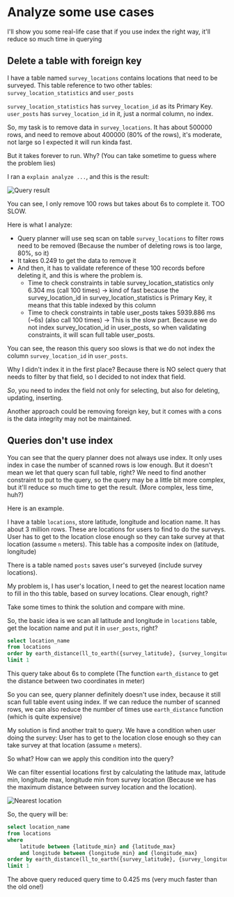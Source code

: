 # Analyze some use cases

I'll show you some real-life case that if you use index the right way, it'll reduce so much time in querying

## Delete a table with foreign key

I have a table named `survey_locations` contains locations that need to be surveyed. This table reference to two other tables: `survey_location_statistics` and `user_posts`

`survey_location_statistics` has `survey_location_id` as its Primary Key.
`user_posts` has `survey_location_id` in it, just a normal column, no index.

So, my task is to remove data in `survey_locations`. It has about 500000 rows, and need to remove about 400000 (80% of the rows), it's moderate, not large so I expected it will run kinda fast.

But it takes forever to run. Why? (You can take sometime to guess where the problem lies)

I ran a `explain analyze ...`, and this is the result:

![Query result](https://depresseddeveloper.cloud/media/images/sharing/indx_usecases_delete_data.png)

You can see, I only remove 100 rows but takes about 6s to complete it. TOO SLOW.

Here is what I analyze:
- Query planner will use seq scan on table `survey_locations` to filter rows need to be removed (Because the number of deleting rows is too large, 80%, so it)
- It takes 0.249 to get the data to remove it
- And then, it has to validate reference of these 100 records before deleting it, and this is where the problem is.
  - Time to check constraints in table survey_location_statistics only 6.304 ms (call 100 times) -> kind of fast because the survey_location_id in survey_location_statistics is Primary Key, it means that this table indexed by this column
  - Time to check constraints in table user_posts takes 5939.886 ms (~6s) (also call 100 times) -> This is the slow part. Because we do not index survey_location_id in user_posts, so when validating constraints, it will scan full table user_posts.

You can see, the reason this query soo slows is that we do not index the column `survey_location_id` in `user_posts`.

Why I didn't index it in the first place? Because there is NO select query that needs to filter by that field, so I decided to not index that field.

*So*, you need to index the field not only for selecting, but also for deleting, updating, inserting.

Another approach could be removing foreign key, but it comes with a cons is the data integrity may not be maintained.

## Queries don't use index 

You can see that the query planner does not always use index. It only uses index in case the number of scanned rows is low enough. But it doesn't mean we let that query scan full table, right?
We need to find another constraint to put to the query, so the query may be a little bit more complex, but it'll reduce so much time to get the result. (More complex, less time, huh?)

Here is an example.

I have a table `locations`, store latitude, longitude and location name. It has about 3 million rows. These are locations for users to find to do the surveys. User has to get to the location close enough so they can take survey at that location (assume `n` meters).
This table has a composite index on (latitude, longitude)

There is a table named `posts` saves user's surveyed (include survey locations).

My problem is, I has user's location, I need to get the nearest location name to fill in tho this table, based on survey locations. Clear enough, right?

Take some times to think the solution and compare with mine.

So, the basic idea is we scan all latitude and longitude in `locations` table, get the location name and put it in `user_posts`, right?

```sql
select location_name
from locations
order by earth_distance(ll_to_earth({survey_latitude}, {survey_longitude}), ll_to_earth(latitude, longitude)) asc
limit 1
```

This query take about 6s to complete (The function `earth_distance` to get the distance between two coordinates in meter)

So you can see, query planner definitely doesn't use index, because it still scan full table event using index.
If we can reduce the number of scanned rows, we can also reduce the number of times use `earth_distance` function (which is quite expensive)

My solution is find another trait to query.
We have a condition when user doing the survey: User has to get to the location close enough so they can take survey at that location (assume `n` meters).

So what? How can we apply this condition into the query?

We can filter essential locations first by calculating the latitude max, latitude min, longitude max, longitude min from survey location (Because we has the maximum distance between survey location and the location).

![Nearest location](https://depresseddeveloper.cloud/media/images/sharing/idx_nearest_locations.png)

So, the query will be:

```sql
select location_name
from locations
where
    latitude between {latitude_min} and {latitude_max}
    and longitude between {longitude_min} and {longitude_max}
order by earth_distance(ll_to_earth({survey_latitude}, {survey_longitude}), ll_to_earth(latitude, longitude)) asc
limit 1
```

The above query reduced query time to 0.425 ms (very much faster than the old one!)
